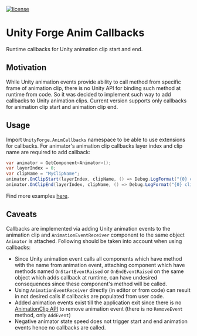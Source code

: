[![license](https://img.shields.io/github/license/rfadeev/unity-forge-anim-callbacks.svg)](https://github.com/rfadeev/unity-forge-anim-callbacks/blob/master/LICENSE.md)

# Unity Forge Anim Callbacks
Runtime callbacks for Unity animation clip start and end.

## Motivation
While Unity animation events provide ability to call method from specific frame of animation clip, there is no Unity API for binding such method at runtime from code. So it was decided to implement such way to add callbacks to Unity animation clips. Current version supports only callbacks for animation clip start and animation clip end.

## Usage
Import `UnityForge.AnimCallbacks` namespace to be able to use extensions for callbacks. For animator's animation clip callbacks layer index and clip name are required to add callback:
```csharp
var animator = GetComponent<Animator>();
var layerIndex = 0;
var clipName = "MyClipName";
animator.OnClipStart(layerIndex, clipName, () => Debug.LogFormat("{0} clip started", clipName));
animator.OnClipEnd(layerIndex, clipName, () => Debug.LogFormat("{0} clip ended", clipName));
```

Find more examples [here](https://github.com/rfadeev/unity-forge-anim-callbacks/tree/master/Source/Examples).

## Caveats
Callbacks are implemented via adding Unity animation events to the animation clip and `AnimationEventReceiver` component to the same object `Animator` is attached. Following should be taken into account when using callbacks:
* Since Unity animation event calls all components which have method with the name from animation event, attaching component which have methods named `OnStartEventRaised` or `OnEndEventRaised` on the same object which adds callback at runtime, can have undesired consequences since these component's method will be called.
* Using `AnimationEventReceiver` directly (in editor or from code) can result in not desired calls if callbacks are populated from user code.
* Added animation events exist till the application exit since there is no [AnimationClip API](https://docs.unity3d.com/ScriptReference/AnimationClip.html) to remove animation event (there is no `RemoveEvent` method, only `AddEvent`)
* Negative animator state speed does not trigger start and end animation events hence no callbacks are called.

